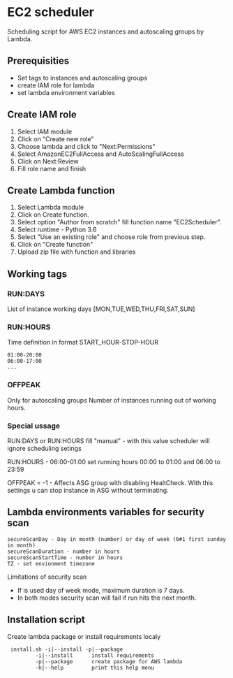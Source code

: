 # EC2 scheduler
Scheduling script for AWS EC2 instances and autoscaling groups by Lambda.

## Prerequisities
 - Set tags to instances and autoscaling groups
 - create IAM role for lambda
 - set lambda environment variables

## Create IAM role
1. Select IAM module
2. Click on "Create new role"
3. Choose lambda and click to "Next:Permissions"
4. Select AmazonEC2FullAccess and AutoScalingFullAccess 
5. Click on Next:Review
6. Fill role name and finish

## Create Lambda function
1. Select Lambda module
2. Click on Create function.
3. Select option "Author from scratch" fill function name "EC2Scheduler". 
4. Select runtime - Python 3.6
5. Select "Use an existing role" and choose role from previous step. 
6. Click on "Create function"
7. Upload zip file with function and libraries

## Working tags
### RUN:DAYS
List of instance working days 
[MON,TUE,WED,THU,FRI,SAT,SUN]
### RUN:HOURS
Time definition in format START_HOUR-STOP-HOUR
```
01:00-20:00
06:00-17:00
...
```
### OFFPEAK
Only for autoscaling groups
Number of instances running out of working hours. 

### Special ussage
RUN:DAYS or RUN:HOURS fill "manual" - with this value scheduler will ignore scheduling setings

RUN:HOURS - 06:00-01:00 set running hours 00:00 to 01:00 and 06:00 to 23:59

OFFPEAK = -1 - Affects ASG group with disabling HealtCheck. With this settings u can stop instance in ASG without terminating.

## Lambda environments variables for security scan
```
secureScanDay - Day in month (number) or day of week (0#1 first sunday in month)
secureScanDuration - number in hours
secureScanStartTime - number in hours
TZ - set envionment timezone
```

Limitations of security scan
- If is used day of week mode, maximum duration is 7 days.
- In both modes security scan will fail if run hits the next month.

## Installation script 
Create lambda package or install requirements localy
```
 install.sh -i|--install -p|--package 
         -i|--install      install requirements
         -p|--package      create package for AWS lambda
         -h|--help         print this help menu 
```
